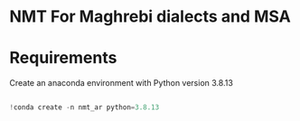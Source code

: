 # NMT For Maghrebi dialects and MSA
<h1> Requirements </h1>
<!--
<ol>
<ul> python 3.8.13 <br/></ul>
<ul>pip3 install torch==1.9.0+cu111 torchvision==0.10.0+cu111 torchaudio==0.9.0 -f https://download.pytorch.org/whl/torch_stable.html <br/></ul>
<ul>pip install torchtext==0.10.0 <br/></ul>
<ul>pip install spacy==3.3.1 <br/></ul>
<ul>pip install pyrsistent <br/></ul>
<ul>pip install arabert <br/></ul>
<ul>pip install nltk <br/></ul>
<ul>python -m spacy download de_core_news_sm <br/></ul>
<ul>python -m spacy download en_core_web_sm <br/>
</ul>
<ul>pip install transformers==4.29.2</ul>
<ul>pip install safetensors==0.3.0</ul>
</ol>
-->
Create an anaconda environment with Python version 3.8.13

```python

!conda create -n nmt_ar python=3.8.13
```

